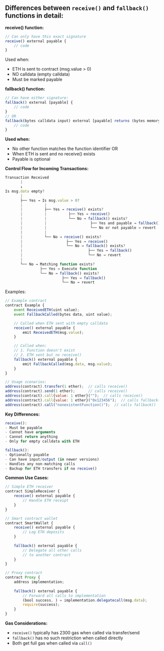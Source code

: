 ## Differences between `receive()` and `fallback()` functions in detail:

**receive() function:**

```javascript
// Can only have this exact signature
receive() external payable {
    // code
}
```

Used when:

- ETH is sent to contract (msg.value > 0)
- NO calldata (empty calldata)
- Must be marked payable

**fallback() function:**

```javascript
// Can have either signature:
fallback() external [payable] {
    // code
}
// OR
fallback(bytes calldata input) external [payable] returns (bytes memory output) {
    // code
}
```

**Used when:**

- No other function matches the function identifier OR
- When ETH is sent and no receive() exists
- Payable is optional

**Control Flow for Incoming Transactions:**

```javascript
Transaction Received
       |
       ↓
Is msg.data empty?
       |
       ├── Yes → Is msg.value > 0?
       |          |
       |          ├── Yes → receive() exists?
       |          |          ├── Yes → receive()
       |          |          └── No → fallback() exists?
       |          |                    ├── Yes and payable → fallback()
       |          |                    └── No or not payable → revert
       |          |
       |          └── No → receive() exists?
       |                    ├── Yes → receive()
       |                    └── No → fallback() exists?
       |                              ├── Yes → fallback()
       |                              └── No → revert
       |
       └── No → Matching function exists?
                ├── Yes → Execute function
                └── No → fallback() exists?
                          ├── Yes → fallback()
                          └── No → revert
```

Examples:

```javascript
// Example contract
contract Example {
    event ReceivedETH(uint value);
    event FallbackCalled(bytes data, uint value);

    // Called when ETH sent with empty calldata
    receive() external payable {
        emit ReceivedETH(msg.value);
    }

    // Called when:
    // 1. Function doesn't exist
    // 2. ETH sent but no receive()
    fallback() external payable {
        emit FallbackCalled(msg.data, msg.value);
    }
}
```

```javascript
// Usage scenarios:
address(contract).transfer(1 ether);  // calls receive()
address(contract).send(1 ether);      // calls receive()
address(contract).call{value: 1 ether}("");  // calls receive()
address(contract).call{value: 1 ether}("0x123456");  // calls fallback()
address(contract).call("nonexistentFunction()");  // calls fallback()
```

**Key Differences:**

```javascript
receive():
- Must be payable
- Cannot have arguments
- Cannot return anything
- Only for empty calldata with ETH

fallback():
- Optionally payable
- Can have input/output (in newer versions)
- Handles any non-matching calls
- Backup for ETH transfers if no receive()
```

**Common Use Cases:**

```javascript
// Simple ETH receiver
contract SimpleReceiver {
    receive() external payable {
        // Handle ETH receipt
    }
}

// Smart contract wallet
contract SmartWallet {
    receive() external payable {
        // Log ETH deposits
    }
    
    fallback() external payable {
        // Delegate all other calls
        // to another contract
    }
}

// Proxy contract
contract Proxy {
    address implementation;
    
    fallback() external payable {
        // Forward all calls to implementation
        (bool success, ) = implementation.delegatecall(msg.data);
        require(success);
    }
}
```

**Gas Considerations:**

- `receive()` typically has 2300 gas when called via transfer/send
- `fallback()` has no such restriction when called directly
- Both get full gas when called via `call()`